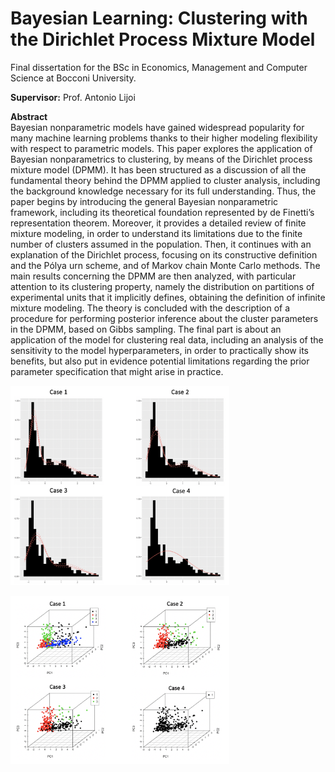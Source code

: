 
# Bayesian Learning: Clustering with the Dirichlet Process Mixture Model

Final dissertation for the BSc in Economics, Management and Computer Science at Bocconi University.

**Supervisor:** Prof. Antonio Lijoi

**Abstract**\
Bayesian nonparametric models have gained widespread popularity for many machine learning problems thanks to their higher modeling flexibility with respect to parametric models. This paper explores the application of Bayesian nonparametrics to clustering, by means of the Dirichlet process mixture model (DPMM). It has been structured as a discussion of all the fundamental theory behind the DPMM applied to cluster analysis, including the background knowledge necessary for its full understanding. Thus, the paper begins by introducing the general Bayesian nonparametric framework, including its theoretical foundation represented by de Finetti’s representation theorem. Moreover, it provides a detailed review of finite mixture modeling, in order to understand its limitations due to the finite number of clusters assumed in the population. Then, it continues with an explanation of the Dirichlet process, focusing on its constructive definition and the Pólya urn scheme, and of Markov chain Monte Carlo methods. The main results concerning the DPMM are then analyzed, with particular attention to its clustering property, namely the distribution on partitions of experimental units that it implicitly defines, obtaining the definition of infinite mixture modeling. The theory is concluded with the description of a procedure for performing posterior inference about the cluster parameters in the DPMM, based on Gibbs sampling. The final part is about an application of the model for clustering real data, including an analysis of the sensitivity to the model hyperparameters, in order to practically show its benefits, but also put in evidence potential limitations regarding the prior parameter specification that might arise in practice.

<p float="left">
  <img src="/images/dpmm_posterior_mean_univariate.png" width="350" />
</p>

<p float="left">
  <img src="/images/clustering_multivariate.png" width="350" />
</p>
